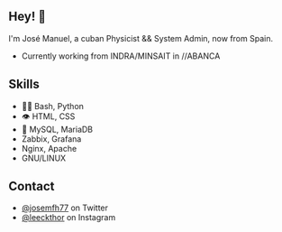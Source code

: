 ## Hey! 👋
I'm José Manuel, a cuban Physicist && System Admin, now from Spain.

- Currently working from INDRA/MINSAIT in //ABANCA

## Skills
- 👨‍💻 Bash, Python
- 👁️ HTML, CSS
- 💽 MySQL, MariaDB
- Zabbix, Grafana
- Nginx, Apache
- GNU/LINUX

## Contact
- [@josemfh77](https://twitter.com/josemfh77) on Twitter
- [@leeckthor](https://instagram.com/leeckthor) on Instagram
